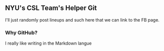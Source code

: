 
NYU's CSL Team's Helper Git  
-

I'll just randomly post lineups and such here that we can link to the FB page.

### Why GitHub? 

I really like writing in the Markdown langue